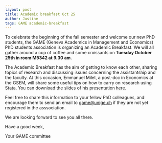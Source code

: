 ```yaml
---
layout: post
title: Academic breakfast Oct 25
author: Justine
tags: GAME academic-breakfast
---
```


To celebrate the beginning of the fall semester and welcome our new PhD students,  the GAME (Geneva Academics in Management and Economics) PhD students association is organizing an Academic Breakfast. We will all gather around a cup of coffee and some croissants on **Tuesday October 25th in room M5342 at 9.30 am**.
 
The Academic Breakfast has the aim of getting to know each other, sharing topics of research and discussing issues concerning the assistantship and the faculty. At this occasion, Emmanuel Milet, a post-doc in Economics at the GSEM, will share some useful tips on how to carry on research using Stata. You can download the slides of his presentation [here][1].

Feel free to share this information to your fellow PhD colleagues, and encourage them to send an email to <game@unige.ch> if they are not yet registered in the asssociation.

We are looking forward to see you all there.

Have a good week,

Your GAME committee

[1]: https://game-unige-blog.github.io/files/GAME_presentation.pdf "Presentation"